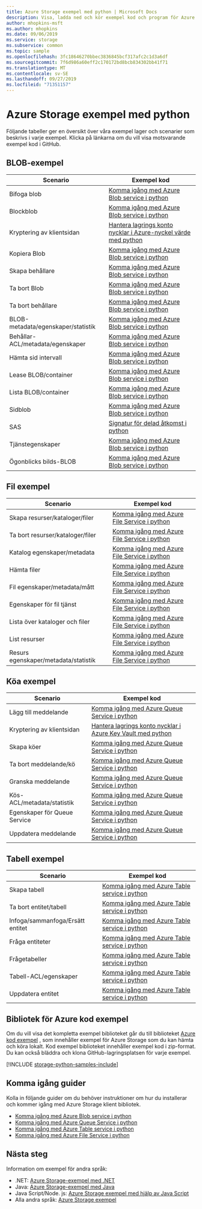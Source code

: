 ```yaml
---
title: Azure Storage exempel med python | Microsoft Docs
description: Visa, ladda ned och kör exempel kod och program för Azure Storage. Upptäck exempel på att komma igång med blobbar, köer, tabeller och filer med hjälp av klient biblioteken python-lagring.
author: mhopkins-msft
ms.author: mhopkins
ms.date: 09/06/2019
ms.service: storage
ms.subservice: common
ms.topic: sample
ms.openlocfilehash: 3fc18646270bbec3836845bcf317afc2c1d3a6df
ms.sourcegitcommit: 7f6d986a60eff2c170172bd8bcb834302bb41f71
ms.translationtype: MT
ms.contentlocale: sv-SE
ms.lasthandoff: 09/27/2019
ms.locfileid: "71351157"
---
```

# <a name="azure-storage-samples-using-python"></a>Azure Storage exempel med python

Följande tabeller ger en översikt över våra exempel lager och scenarier som beskrivs i varje exempel. Klicka på länkarna om du vill visa motsvarande exempel kod i GitHub.

## <a name="blob-samples"></a>BLOB-exempel

| **Scenario** | **Exempel kod** |
|--------------|-----------------|
| Bifoga blob | [Komma igång med Azure Blob service i python](https://github.com/Azure-Samples/storage-blob-python-getting-started/blob/master/blob_basic_samples.py#L166) |
| Blockblob | [Komma igång med Azure Blob service i python](https://github.com/Azure-Samples/storage-blob-python-getting-started/blob/master/blob_basic_samples.py#L77) |
| Kryptering av klientsidan | [Hantera lagrings konto nycklar i Azure-nyckel värde med python](https://github.com/Azure-Samples/key-vault-python-storage-accounts) |
| Kopiera Blob | [Komma igång med Azure Blob service i python](https://github.com/Azure-Samples/storage-blob-python-getting-started/blob/master/blob_advanced_samples.py#L102) |
| Skapa behållare | [Komma igång med Azure Blob service i python](https://github.com/Azure-Samples/storage-blob-python-getting-started/blob/master/blob_basic_samples.py#L91) |
| Ta bort Blob | [Komma igång med Azure Blob service i python](https://github.com/Azure-Samples/storage-blob-python-getting-started/blob/master/blob_basic_samples.py#L114) |
| Ta bort behållare | [Komma igång med Azure Blob service i python](https://github.com/Azure-Samples/storage-blob-python-getting-started/blob/master/blob_basic_samples.py#L118) |
| BLOB-metadata/egenskaper/statistik | [Komma igång med Azure Blob service i python](https://github.com/Azure-Samples/storage-blob-python-getting-started/blob/master/blob_advanced_samples.py#L298) |
| Behållar-ACL/metadata/egenskaper | [Komma igång med Azure Blob service i python](https://github.com/Azure-Samples/storage-blob-python-getting-started/blob/master/blob_advanced_samples.py#L268) |
| Hämta sid intervall | [Komma igång med Azure Blob service i python](https://github.com/Azure-Samples/storage-blob-python-getting-started/blob/master/blob_basic_samples.py#L151) |
| Lease BLOB/container | [Komma igång med Azure Blob service i python](https://github.com/Azure-Samples/storage-blob-python-getting-started/blob/master/blob_advanced_samples.py#L377) |
| Lista BLOB/container | [Komma igång med Azure Blob service i python](https://github.com/Azure-Samples/storage-blob-python-getting-started/blob/master/blob_basic_samples.py#L103) |
| Sidblob | [Komma igång med Azure Blob service i python](https://github.com/Azure-Samples/storage-blob-python-getting-started/blob/master/blob_basic_samples.py#L124) |
| SAS | [Signatur för delad åtkomst i python](https://github.com/Azure-Samples/storage-blob-python-getting-started/blob/master/blob_advanced_samples.py#L145) |
| Tjänstegenskaper | [Komma igång med Azure Blob service i python](https://github.com/Azure-Samples/storage-blob-python-getting-started/blob/master/blob_advanced_samples.py#L540) |
| Ögonblicks bilds-BLOB | [Komma igång med Azure Blob service i python](https://github.com/Azure-Samples/storage-blob-python-getting-started/blob/master/blob_basic_samples.py#L214) |

## <a name="file-samples"></a>Fil exempel

| **Scenario** | **Exempel kod** |
|--------------|-----------------|
| Skapa resurser/kataloger/filer | [Komma igång med Azure File Service i python](https://github.com/Azure-Samples/storage-file-python-getting-started/blob/master/file_basic_samples.py#L71) |
| Ta bort resurser/kataloger/filer | [Komma igång med Azure File Service i python](https://github.com/Azure-Samples/storage-file-python-getting-started/blob/master/file_basic_samples.py#L170) |
| Katalog egenskaper/metadata | [Komma igång med Azure File Service i python](https://github.com/Azure-Samples/storage-file-python-getting-started/blob/master/file_advanced_samples.py#L175) |
| Hämta filer | [Komma igång med Azure File Service i python](https://github.com/Azure-Samples/storage-file-python-getting-started/blob/master/file_basic_samples.py#L138) |
| Fil egenskaper/metadata/mått | [Komma igång med Azure File Service i python](https://github.com/Azure-Samples/storage-file-python-getting-started/blob/master/file_advanced_samples.py#L193) |
| Egenskaper för fil tjänst | [Komma igång med Azure File Service i python](https://github.com/Azure-Samples/storage-file-python-getting-started/blob/master/file_advanced_samples.py#L125) |
| Lista över kataloger och filer | [Komma igång med Azure File Service i python](https://github.com/Azure-Samples/storage-file-python-getting-started/blob/master/file_basic_samples.py#L153) |
| List resurser | [Komma igång med Azure File Service i python](https://github.com/Azure-Samples/storage-file-python-getting-started/blob/master/file_advanced_samples.py#L82) |
| Resurs egenskaper/metadata/statistik | [Komma igång med Azure File Service i python](https://github.com/Azure-Samples/storage-file-python-getting-started/blob/master/file_advanced_samples.py#L144) |

## <a name="queue-samples"></a>Köa exempel

| **Scenario** | **Exempel kod** |
|--------------|-----------------|
| Lägg till meddelande | [Komma igång med Azure Queue Service i python](https://github.com/Azure-Samples/storage-queue-python-getting-started/blob/master/queue_basic_samples.py#L94) |
| Kryptering av klientsidan | [Hantera lagrings konto nycklar i Azure Key Vault med python](https://github.com/Azure-Samples/key-vault-python-storage-accounts) |
| Skapa köer | [Komma igång med Azure Queue Service i python](https://github.com/Azure-Samples/storage-queue-python-getting-started/blob/master/queue_basic_samples.py#L75) |
| Ta bort meddelande/kö | [Komma igång med Azure Queue Service i python](https://github.com/Azure-Samples/storage-queue-python-getting-started/blob/master/queue_basic_samples.py#L144) |
| Granska meddelande | [Komma igång med Azure Queue Service i python](https://github.com/Azure-Samples/storage-queue-python-getting-started/blob/master/queue_basic_samples.py#L110) |
| Kös-ACL/metadata/statistik | [Komma igång med Azure Queue Service i python](https://github.com/Azure-Samples/storage-queue-python-getting-started/blob/master/queue_advanced_samples.py#L148) |
| Egenskaper för Queue Service | [Komma igång med Azure Queue Service i python](https://github.com/Azure-Samples/storage-queue-python-getting-started/blob/master/queue_advanced_samples.py#L128) |
| Uppdatera meddelande | [Komma igång med Azure Queue Service i python](https://github.com/Azure-Samples/storage-queue-python-getting-started/blob/master/queue_basic_samples.py#L120) |

## <a name="table-samples"></a>Tabell exempel

| **Scenario** | **Exempel kod** |
|--------------|-----------------|
| Skapa tabell | [Komma igång med Azure Table service i python](https://github.com/Azure-Samples/storage-table-python-getting-started/blob/master/table_basic_samples.py#L46) |
| Ta bort entitet/tabell | [Komma igång med Azure Table service i python](https://github.com/Azure-Samples/storage-table-python-getting-started/blob/master/table_basic_samples.py#L79) |
| Infoga/sammanfoga/Ersätt entitet | [Komma igång med Azure Table service i python](https://github.com/Azure-Samples/storage-table-python-getting-started/blob/master/table_basic_samples.py#L57) |
| Fråga entiteter | [Komma igång med Azure Table service i python](https://github.com/Azure-Samples/storage-table-python-getting-started/blob/master/table_basic_samples.py#L62) |
| Frågetabeller | [Komma igång med Azure Table service i python](https://github.com/Azure-Samples/storage-table-python-getting-started/blob/master/table_basic_samples.py) |
| Tabell-ACL/egenskaper | [Komma igång med Azure Table service i python](https://github.com/Azure-Samples/storage-table-python-getting-started/blob/master/table_advanced_samples.py#L138) |
| Uppdatera entitet | [Komma igång med Azure Table service i python](https://github.com/Azure-Samples/storage-table-python-getting-started/blob/master/table_basic_samples.py#L68) |

## <a name="azure-code-samples-library"></a>Bibliotek för Azure kod exempel

Om du vill visa det kompletta exempel biblioteket går du till biblioteket [Azure kod exempel](https://azure.microsoft.com/resources/samples/?service=storage) , som innehåller exempel för Azure Storage som du kan hämta och köra lokalt. Kod exempel biblioteket innehåller exempel kod i zip-format. Du kan också bläddra och klona GitHub-lagringsplatsen för varje exempel.

[!INCLUDE [storage-python-samples-include](../../../includes/storage-python-samples-include.md)]

## <a name="getting-started-guides"></a>Komma igång guider

Kolla in följande guider om du behöver instruktioner om hur du installerar och kommer igång med Azure Storage klient bibliotek.

* [Komma igång med Azure Blob service i python](../blobs/storage-quickstart-blobs-python.md)
* [Komma igång med Azure Queue Service i python](../queues/storage-python-how-to-use-queue-storage.md)
* [Komma igång med Azure Table service i python](../../cosmos-db/table-storage-how-to-use-python.md)
* [Komma igång med Azure File Service i python](../files/storage-python-how-to-use-file-storage.md)

## <a name="next-steps"></a>Nästa steg

Information om exempel för andra språk:

* .NET: [Azure Storage-exempel med .NET](storage-samples-dotnet.md)
* Java: [Azure Storage-exempel med Java](storage-samples-java.md)
* Java Script/Node. js: [Azure Storage exempel med hjälp av Java Script](storage-samples-javascript.md)
* Alla andra språk: [Azure Storage exempel](storage-samples.md)
